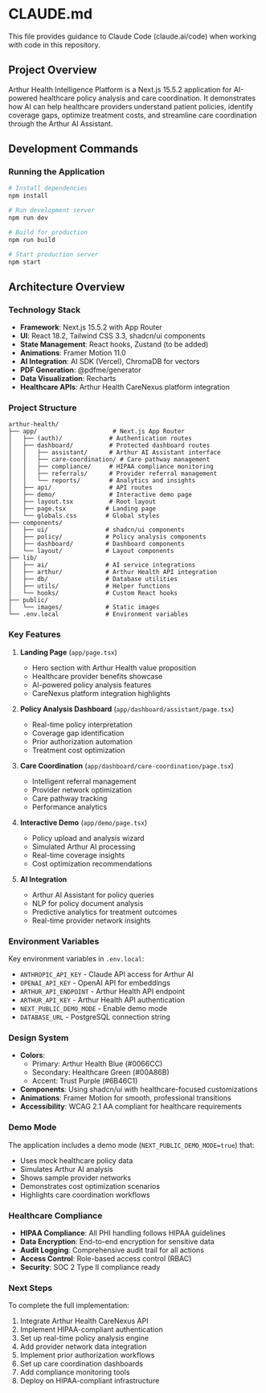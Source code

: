 # CLAUDE.md

This file provides guidance to Claude Code (claude.ai/code) when working with code in this repository.

## Project Overview

Arthur Health Intelligence Platform is a Next.js 15.5.2 application for AI-powered healthcare policy analysis and care coordination. It demonstrates how AI can help healthcare providers understand patient policies, identify coverage gaps, optimize treatment costs, and streamline care coordination through the Arthur AI Assistant.

## Development Commands

### Running the Application
```bash
# Install dependencies
npm install

# Run development server
npm run dev

# Build for production
npm run build

# Start production server
npm start
```

## Architecture Overview

### Technology Stack
- **Framework**: Next.js 15.5.2 with App Router
- **UI**: React 18.2, Tailwind CSS 3.3, shadcn/ui components
- **State Management**: React hooks, Zustand (to be added)
- **Animations**: Framer Motion 11.0
- **AI Integration**: AI SDK (Vercel), ChromaDB for vectors
- **PDF Generation**: @pdfme/generator
- **Data Visualization**: Recharts
- **Healthcare APIs**: Arthur Health CareNexus platform integration

### Project Structure
```
arthur-health/
├── app/                     # Next.js App Router
│   ├── (auth)/             # Authentication routes
│   ├── dashboard/          # Protected dashboard routes
│   │   ├── assistant/      # Arthur AI Assistant interface
│   │   ├── care-coordination/ # Care pathway management
│   │   ├── compliance/     # HIPAA compliance monitoring
│   │   ├── referrals/      # Provider referral management
│   │   └── reports/        # Analytics and insights
│   ├── api/                # API routes
│   ├── demo/               # Interactive demo page
│   ├── layout.tsx          # Root layout
│   ├── page.tsx           # Landing page
│   └── globals.css        # Global styles
├── components/
│   ├── ui/                # shadcn/ui components
│   ├── policy/            # Policy analysis components
│   ├── dashboard/         # Dashboard components
│   └── layout/            # Layout components
├── lib/
│   ├── ai/                # AI service integrations
│   ├── arthur/            # Arthur Health API integration
│   ├── db/                # Database utilities
│   ├── utils/             # Helper functions
│   └── hooks/             # Custom React hooks
├── public/
│   └── images/            # Static images
└── .env.local             # Environment variables
```

### Key Features

1. **Landing Page** (`app/page.tsx`)
   - Hero section with Arthur Health value proposition
   - Healthcare provider benefits showcase
   - AI-powered policy analysis features
   - CareNexus platform integration highlights

2. **Policy Analysis Dashboard** (`app/dashboard/assistant/page.tsx`)
   - Real-time policy interpretation
   - Coverage gap identification
   - Prior authorization automation
   - Treatment cost optimization

3. **Care Coordination** (`app/dashboard/care-coordination/page.tsx`)
   - Intelligent referral management
   - Provider network optimization
   - Care pathway tracking
   - Performance analytics

4. **Interactive Demo** (`app/demo/page.tsx`)
   - Policy upload and analysis wizard
   - Simulated Arthur AI processing
   - Real-time coverage insights
   - Cost optimization recommendations

5. **AI Integration**
   - Arthur AI Assistant for policy queries
   - NLP for policy document analysis
   - Predictive analytics for treatment outcomes
   - Real-time provider network insights

### Environment Variables

Key environment variables in `.env.local`:
- `ANTHROPIC_API_KEY` - Claude API access for Arthur AI
- `OPENAI_API_KEY` - OpenAI API for embeddings
- `ARTHUR_API_ENDPOINT` - Arthur Health API endpoint
- `ARTHUR_API_KEY` - Arthur Health API authentication
- `NEXT_PUBLIC_DEMO_MODE` - Enable demo mode
- `DATABASE_URL` - PostgreSQL connection string

### Design System

- **Colors**:
  - Primary: Arthur Health Blue (#0066CC)
  - Secondary: Healthcare Green (#00A86B)
  - Accent: Trust Purple (#6B46C1)
- **Components**: Using shadcn/ui with healthcare-focused customizations
- **Animations**: Framer Motion for smooth, professional transitions
- **Accessibility**: WCAG 2.1 AA compliant for healthcare requirements

### Demo Mode

The application includes a demo mode (`NEXT_PUBLIC_DEMO_MODE=true`) that:
- Uses mock healthcare policy data
- Simulates Arthur AI analysis
- Shows sample provider networks
- Demonstrates cost optimization scenarios
- Highlights care coordination workflows

### Healthcare Compliance

- **HIPAA Compliance**: All PHI handling follows HIPAA guidelines
- **Data Encryption**: End-to-end encryption for sensitive data
- **Audit Logging**: Comprehensive audit trail for all actions
- **Access Control**: Role-based access control (RBAC)
- **Security**: SOC 2 Type II compliance ready

### Next Steps

To complete the full implementation:
1. Integrate Arthur Health CareNexus API
2. Implement HIPAA-compliant authentication
3. Set up real-time policy analysis engine
4. Add provider network data integration
5. Implement prior authorization workflows
6. Set up care coordination dashboards
7. Add compliance monitoring tools
8. Deploy on HIPAA-compliant infrastructure